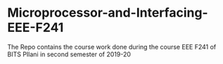 # Microprocessor-and-Interfacing-EEE-F241
The Repo contains the course work done during the course EEE F241 of BITS PIlani in second semester of 2019-20
